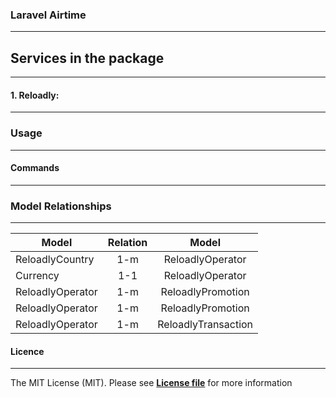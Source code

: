 
### Laravel Airtime
___________________


## Services in the package
__________________________



#### 1. Reloadly:
_________________





### Usage
_________



#### Commands
_____________





### Model Relationships
________________________

| Model           | Relation   |Model               |
| --------------- |:----------:|:------------------:|
| ReloadlyCountry | 1-m        | ReloadlyOperator   |
| Currency        | 1-1        | ReloadlyOperator   |
| ReloadlyOperator| 1-m        | ReloadlyPromotion  |
| ReloadlyOperator| 1-m        | ReloadlyPromotion  |
| ReloadlyOperator| 1-m        | ReloadlyTransaction|


#### Licence
____________
The MIT License (MIT). Please see [**License file**](https://github.com/otifsolutions/laravel-airtime/blob/main/LICENSE) for more information







